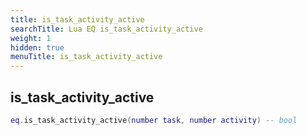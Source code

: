 ```yaml
---
title: is_task_activity_active
searchTitle: Lua EQ is_task_activity_active
weight: 1
hidden: true
menuTitle: is_task_activity_active
---
```

## is_task_activity_active
```lua
eq.is_task_activity_active(number task, number activity) -- bool
```